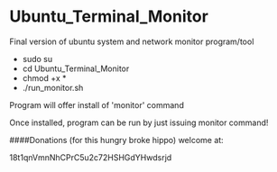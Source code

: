 # Ubuntu_Terminal_Monitor
Final version of ubuntu system and network monitor program/tool
* sudo su
* cd Ubuntu_Terminal_Monitor
* chmod +x *
* ./run_monitor.sh

Program will offer install of 'monitor' command


Once installed, program can be run by just issuing monitor command!

####Donations 
(for this hungry broke hippo) welcome at:

18t1qnVmnNhCPrC5u2c72HSHGdYHwdsrjd
